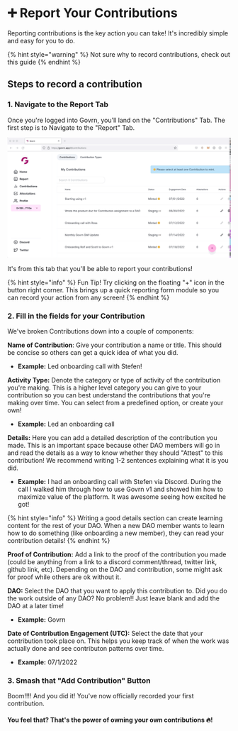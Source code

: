 # ➕ Report Your Contributions

Reporting contributions is the key action you can take!  It's incredibly simple and easy for you to do.

{% hint style="warning" %}
Not sure why to record contributions, check out this guide
{% endhint %}

## Steps to record a contribution

### 1. Navigate to the Report Tab

Once you're logged into Govrn, you'll land on the "Contributions" Tab.  The first step is to Navigate to the "Report" Tab.

![](<../.gitbook/assets/Navigate to the record tab (1).gif>)

It's from this tab that you'll be able to report your contributions!

{% hint style="info" %}
Fun Tip!  Try clicking on the floating "+" icon in the button right corner.  This brings up a quick reporting form module so you can record your action from any screen!
{% endhint %}

### 2. Fill in the fields for your Contribution

We've broken Contributions down into a couple of components:

**Name of Contribution**:  Give your contribution a name or title.  This should be concise so others can get a quick idea of what you did. &#x20;

* **Example:** Led onboarding call with Stefen!

**Activity Type:**  Denote the category or type of activity of the contribution you're making.  This is a higher level category you can give to your contribution so you can best understand the contributions that you're making over time.  You can select from a predefined option, or create your own!

* **Example:**  Led an onboarding call

**Details:**  Here you can add a detailed description of the contribution you made.  This is an important space because other DAO members will go in and read the details as a way to know whether they should "Attest" to this contribution!  We recommend writing 1-2 sentences explaining what it is you did.

* **Example:**  I had an onboarding call with Stefen via Discord.  During the call I walked him through how to use Govrn v1 and showed him how to maximize value of the platform.  It was awesome seeing how excited he got!

{% hint style="info" %}
Writing a good details section can create learning content for the rest of your DAO.  When a new DAO member wants to learn how to do something (like onboarding a new member), they can read your contribution details!
{% endhint %}

**Proof of Contribution:**  Add a link to the proof of the contribution you made (could be anything from a link to a discord comment/thread, twitter link, github link, etc).  Depending on the DAO and contribution, some might ask for proof while others are ok without it.

**DAO:**  Select the DAO that you want to apply this contribution to.  Did you do the work outside of any DAO?  No problem!!  Just leave blank and add the DAO at a later time!

* **Example:**  Govrn

**Date of Contribution Engagement (UTC):**  Select the date that your contribution took place on.  This helps you keep track of when the work was actually done and see contributon patterns over time.

* **Example:**  07/1/2022&#x20;

### 3.  Smash that "Add Contribution" Button

Boom!!!! And you did it!  You've now officially recorded your first contribution.

#### You feel that?  That's the power of owning your own contributions 🔥!
